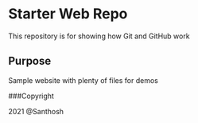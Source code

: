 # Starter Web Repo

This repository is for showing how Git and GitHub work

## Purpose

Sample website with plenty of files for demos

###Copyright

2021 @Santhosh